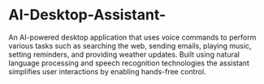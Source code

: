 # AI-Desktop-Assistant-
An AI-powered desktop application that uses voice commands to perform various tasks such as searching the web, sending emails, playing music, setting reminders, and providing weather updates. Built using natural language processing and speech recognition technologies the assistant simplifies user interactions by enabling hands-free control.
